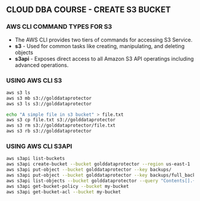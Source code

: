 ## CLOUD DBA COURSE -  CREATE S3 BUCKET

### AWS CLI COMMAND TYPES FOR S3
* The AWS CLI provides two tiers of commands for accessing S3 Service.
* **s3** - Used for common tasks like creating, manipulating, and deleting objects
* **s3api** - Exposes direct access to all Amazon S3 API operatings including advanced operations.

  
### USING AWS CLI S3
```sh
aws s3 ls
aws s3 mb s3://golddataprotector
aws s3 ls s3://golddataprotector

echo "A simple file in s3 bucket" > file.txt
aws s3 cp file.txt s3://golddataprotector
aws s3 rm s3://golddataprotector/file.txt
aws s3 rb s3://golddataprotector
```


### USING AWS CLI S3API
```sh
aws s3api list-buckets
aws s3api create-bucket --bucket golddataprotector --region us-east-1
aws s3api put-object --bucket golddataprotector --key backups/
aws s3api put-object --bucket golddataprotector --key backups/full_backup/world/countries.ibd
aws s3api list-objects --bucket golddataprotector --query "Contents[].{Key: Key}" --output text | while read -r line; do aws s3api delete-object --bucket golddataprotector --key "$line"; done
aws s3api get-bucket-policy --bucket my-bucket
aws s3api get-bucket-acl --bucket my-bucket
```
